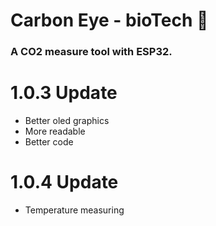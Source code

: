 # Carbon Eye - bioTech 🍃

### A CO2 measure tool with ESP32.

# 1.0.3 Update
- Better oled graphics
- More readable
- Better code

# 1.0.4 Update
- Temperature measuring

